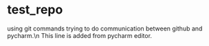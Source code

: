 # test_repo
using git commands trying to do communication between github and pycharm.\n
This line is added from pycharm editor.
